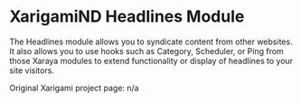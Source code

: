 # XarigamiND Headlines Module

The Headlines module allows you to syndicate content from 
other websites. It also allows you to use hooks such as Category, 
Scheduler, or Ping from those Xaraya modules to extend functionality 
or display of headlines to your site visitors. 

Original Xarigami project page: n/a
